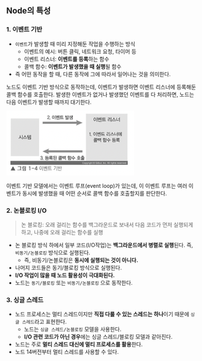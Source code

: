 ## Node의 특성

### 1. 이벤트 기반

- `이벤트`가 발생할 때 미리 지정해둔 작업을 수행하는 방식
    - 이벤트의 예시: 버튼 클릭, 네트워크 요청, 타이머 등
    - 이벤트 리스너: **이벤트를 등록**하는 함수
    - 콜백 함수: **이벤트가 발생했을 때 실행**될 함수
- 즉 어떤 동작을 할 때, 다른 동작에 그에 따라서 일어나는 것을 의미한다.

노드도 이벤트 기반 방식으로 동작하는데, 이벤트가 발생하면 이벤트 리스너에 등록해둔 콜백 함수를 호출한다. 발생한 이벤트가 없거나 발생했던 이벤트를 다 처리하면, 노드는 다음 이벤트가 발생할 때까지 대기한다.

![이벤트 기반](./images/event.png)

이벤트 기반 모델에서는 이벤트 루프(event loop)가 있는데, 이 이벤트 루프는 여러 이벤트가 동시에 발생했을 때 어떤 순서로 콜백 함수를 호출할지를 판단한다.

### 2. 논블로킹 I/O

> 논 블로킹: 오래 걸리는 함수를 백그라운드로 보내서 다음 코드가 먼저 실행되게 하고, 나중에 오래 걸리는 함수를 실행

- 논 블로킹 방식 하에서 일부 코드(I/O작업)는 **백그라운드에서 병렬로 실행**된다. 즉, `비동기/논블로킹` 방식으로 실행된다.
    - 즉, 비동기/논블로킹은 **동시에 실행되는 것이 아니다.**
- 나머지 코드들은 동기/블로킹 방식으로 실행된다.
- **I/O 작업이 많을 때 노드 활용성이 극대화된다.**
- 노드는 `동기/블로킹` 또는 `비동기/논블로킹` 으로 동작한다.

### 3. 싱글 스레드

- 노드 프로세스는 멀티 스레드이지만 **직접 다룰 수 있는 스레드는 하나**이기 때문에 `싱글 스레드`라고 표현한다.
    - 노드는 `싱글 스레드/논블로킹` 모델을 사용한다.
    - **I/O 관련 코드가 아닌 경우**에는 싱글 스레드/블로킹 모델과 같아진다.
- 노드는 주로 **멀티 스레드 대신에 멀티 프로세스를 활용**한다.
- 노드 14버전부터 멀티 스레드를 사용할 수 있다.